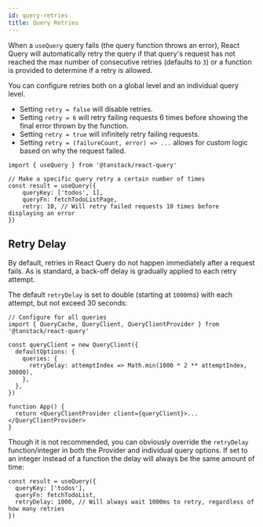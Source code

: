 ```yaml
---
id: query-retries
title: Query Retries
---
```


When a `useQuery` query fails (the query function throws an error), React Query will automatically retry the query if that query's request has not reached the max number of consecutive retries (defaults to `3`) or a function is provided to determine if a retry is allowed.

You can configure retries both on a global level and an individual query level.

- Setting `retry = false` will disable retries.
- Setting `retry = 6` will retry failing requests 6 times before showing the final error thrown by the function.
- Setting `retry = true` will infinitely retry failing requests.
- Setting `retry = (failureCount, error) => ...` allows for custom logic based on why the request failed.

```tsx
import { useQuery } from '@tanstack/react-query'

// Make a specific query retry a certain number of times
const result = useQuery({
    queryKey: ['todos', 1],
    queryFn: fetchTodoListPage,
    retry: 10, // Will retry failed requests 10 times before displaying an error
})
```

## Retry Delay

By default, retries in React Query do not happen immediately after a request fails. As is standard, a back-off delay is gradually applied to each retry attempt.

The default `retryDelay` is set to double (starting at `1000`ms) with each attempt, but not exceed 30 seconds:

```tsx
// Configure for all queries
import { QueryCache, QueryClient, QueryClientProvider } from '@tanstack/react-query'

const queryClient = new QueryClient({
  defaultOptions: {
    queries: {
      retryDelay: attemptIndex => Math.min(1000 * 2 ** attemptIndex, 30000),
    },
  },
})

function App() {
  return <QueryClientProvider client={queryClient}>...</QueryClientProvider>
}
```

Though it is not recommended, you can obviously override the `retryDelay` function/integer in both the Provider and individual query options. If set to an integer instead of a function the delay will always be the same amount of time:

```tsx
const result = useQuery({
  queryKey: ['todos'],
  queryFn: fetchTodoList,
  retryDelay: 1000, // Will always wait 1000ms to retry, regardless of how many retries
})
```
